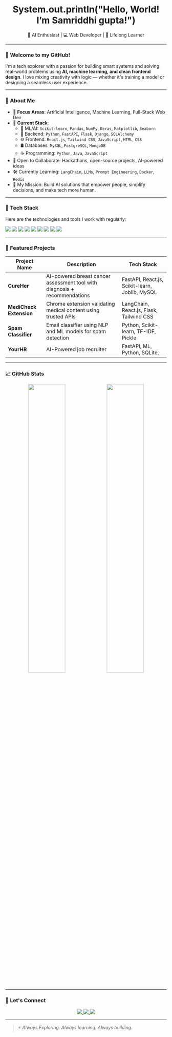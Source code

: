<h1 align="center">System.out.println("Hello, World! I’m Samriddhi gupta!")</h1>

<p align="center">🚀 AI Enthusiast | 💻 Web Developer | 🧠 Lifelong Learner</p>

---

### 🌟 Welcome to my GitHub!

I'm a tech explorer with a passion for building smart systems and solving real-world problems using **AI, machine learning, and clean frontend design**. I love mixing creativity with logic — whether it's training a model or designing a seamless user experience.

---

### 🧠 About Me

- 🔬 **Focus Areas**: Artificial Intelligence, Machine Learning, Full-Stack Web Dev
- 📌 **Current Stack**:
  - 🤖 ML/AI: `Scikit-learn`, `Pandas`, `NumPy`, `Keras`, `Matplotlib`, `Seaborn`
  - 🧪 Backend: `Python`, `FastAPI`, `Flask`, `Django`, `SQLAlchemy`
  - 🌐 Frontend: `React.js`, `Tailwind CSS`, `JavaScript`, `HTML`, `CSS`
  - 🛢️ Databases: `MySQL`, `PostgreSQL`, `MongoDB`
  - ☕ Programming: `Python`, `Java`, `JavaScript`
- 🤝 Open to Collaborate: Hackathons, open-source projects, AI-powered ideas
- 🛠 Currently Learning: `LangChain`, `LLMs`, `Prompt Engineering`, `Docker`, `Redis`
- 🎯 My Mission: Build AI solutions that empower people, simplify decisions, and make tech more human.

---

### 💼 Tech Stack

Here are the technologies and tools I work with regularly:

<p align="left">
  <img src="https://img.shields.io/badge/-Python-3776AB?style=for-the-badge&logo=python&logoColor=white"/>
  <img src="https://img.shields.io/badge/-Java-007396?style=for-the-badge&logo=java&logoColor=white"/>
  <img src="https://img.shields.io/badge/-React-61DAFB?style=for-the-badge&logo=react&logoColor=black"/>
  <img src="https://img.shields.io/badge/-FastAPI-009688?style=for-the-badge&logo=fastapi&logoColor=white"/>
  <img src="https://img.shields.io/badge/-Flask-000000?style=for-the-badge&logo=flask&logoColor=white"/>
  <img src="https://img.shields.io/badge/-JavaScript-F7DF1E?style=for-the-badge&logo=javascript&logoColor=black"/>
  <img src="https://img.shields.io/badge/-TailwindCSS-38B2AC?style=for-the-badge&logo=tailwind-css&logoColor=white"/>
  <img src="https://img.shields.io/badge/-MySQL-4479A1?style=for-the-badge&logo=mysql&logoColor=white"/>
  <img src="https://img.shields.io/badge/-PostgreSQL-336791?style=for-the-badge&logo=postman&logoColor=white"/>
</p>

---

### 🚀 Featured Projects

| Project Name           | Description                                                                 | Tech Stack                                               |
|------------------------|-----------------------------------------------------------------------------|----------------------------------------------------------|
| **CureHer**            | AI-powered breast cancer assessment tool with diagnosis + recommendations   | FastAPI, React.js, Scikit-learn, Joblib, MySQL           |
| **MediCheck Extension**| Chrome extension validating medical content using trusted APIs              | LangChain, React.js, Flask, Tailwind CSS                 |
| **Spam Classifier**    | Email classifier using NLP and ML models for spam detection                 | Python, Scikit-learn, TF-IDF, Pickle                     |
| **YourHR**             | AI-Powered job recruiter                                                    | FastAPI, ML, Python, SQLite,                             |

---

### 📈 GitHub Stats

<p align="center">
  <img src="https://github-readme-stats.vercel.app/api?username=sg6724&show_icons=true&theme=github_dark" width="48%" />
  <img src="https://github-readme-streak-stats.herokuapp.com/?user=sg6724&theme=github-dark-blue" width="48%" />
</p>

---

### 🧩 Let's Connect

<p align="center">
  <a href="https://www.linkedin.com/in/your-linkedin/" target="_blank">
    <img src="https://img.shields.io/badge/-LinkedIn-blue?style=for-the-badge&logo=linkedin&logoColor=white"/>
  </a>
  <a href="mailto:your.email@example.com">
    <img src="https://img.shields.io/badge/-Gmail-D14836?style=for-the-badge&logo=gmail&logoColor=white"/>
  </a>
  <a href="https://your-portfolio.com" target="_blank">
    <img src="https://img.shields.io/badge/-Portfolio-24292E?style=for-the-badge&logo=github&logoColor=white"/>
  </a>
</p>

---

> ⚡️ *Always Exploring. Always learning. Always building.*


